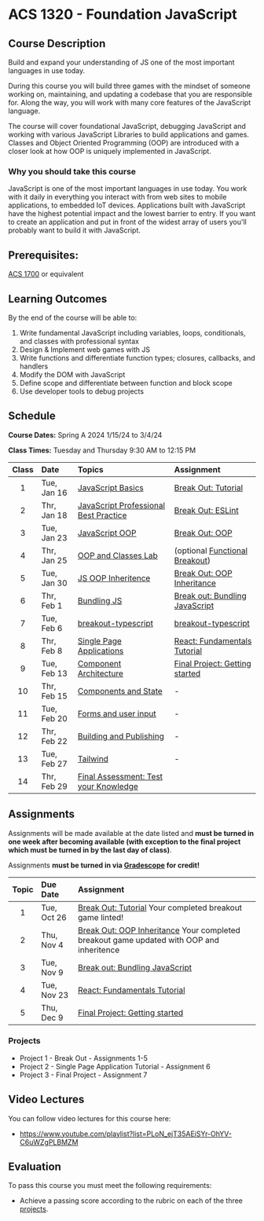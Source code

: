 # ACS 1320 - Foundation JavaScript

## Course Description

Build and expand your understanding of JS one of the most important languages in use today. 

During this course you will build three games with the mindset of someone working on, maintaining, and updating a codebase that you are responsible for. Along the way, you will work with many core features of the JavaScript language.

The course will cover foundational JavaScript, debugging JavaScript and working with various JavaScript Libraries to build applications and games. Classes and Object Oriented Programming (OOP) are introduced with a closer look at how OOP is uniquely implemented in JavaScript.  

### Why you should take this course

JavaScript is one of the most important languages in use today. You work with it daily in everything you interact with from web sites to mobile applications, to embedded IoT devices. Applications built with JavaScript have the highest potential impact and the lowest barrier to entry. If you want to create an application and put in front of the widest array of users you'll probably want to build it with JavaScript.

## Prerequisites:  

[ACS 1700](https://github.com/Tech-at-DU/ACS-1700-Web-Foundations) or equivalent

## Learning Outcomes

By the end of the course will be able to:

1. Write fundamental JavaScript including variables, loops, conditionals, and classes with professional syntax
1. Design & Implement web games with JS
1. Write functions and differentiate function types; closures, callbacks, and handlers
1. Modify the DOM with JavaScript
1. Define scope and differentiate between function and block scope
1. Use developer tools to debug projects

## Schedule

**Course Dates:** Spring A 2024 1/15/24 to 3/4/24

**Class Times:** Tuesday and Thursday 9:30 AM to 12:15 PM

| Class | Date | Topics | Assignment |
|:-----:|:-----|:-------|:-----------|
|  1 | Tue, Jan 16 | [JavaScript Basics] | [Break Out: Tutorial] | 
|  2 | Thr, Jan 18 | [JavaScript Professional Best Practice] | [Break Out: ESLint] |
|  3 | Tue, Jan 23 | [JavaScript OOP] | [Break Out: OOP] |
|  4 | Thr, Jan 25 | [OOP and Classes Lab] | (optional [Functional Breakout]) |
|  5 | Tue, Jan 30 | [JS OOP Inheritence] | [Break Out: OOP Inheritance] |
|  6 | Thr, Feb  1 | [Bundling JS] | [Break out: Bundling JavaScript] |
|  7 | Tue, Feb  6 | [breakout-typescript] | [breakout-typescript] |
|  8 | Thr, Feb  8 | [Single Page Applications] | [React: Fundamentals Tutorial] |
|  9 | Tue, Feb 13 | [Component Architecture] | [Final Project: Getting started] |
| 10 | Thr, Feb 15 | [Components and State] | - | 
| 11 | Tue, Feb 20 | [Forms and user input] | - |
| 12 | Thr, Feb 22 | [Building and Publishing] | - |
| 13 | Tue, Feb 27 | [Tailwind] | - |
| 14 | Thr, Feb 29 | [Final Assessment: Test your Knowledge] |  |

<!-- Lesson 1 -->
[JavaScript Basics]: Lessons/Lesson-01.md
[Break Out: Tutorial]: Assignments/Assignment-1-Break-Out.md
<!-- Lesson 2 -->
[JavaScript Professional Best Practice]: Lessons/Lesson-02.md
[Break Out: ESLint]: Assignments/Assignment-2-ESLint.md
<!-- Lesson 3 -->
[JavaScript OOP]: Lessons/Lesson-04.md
[Break Out: OOP]: Assignments/Assignment-3-OOP.md
<!-- Lesson 4 -->
[OOP and Classes Lab]: Lessons/Lesson-04.md
[Break Out: OOP Inheritance]: Assignments/Assignment-4-Inheritance.md
[Functional Breakout]: Lessons/functional-breakout.md

[Tailwind]: ./Lessons/tailwind.md

<!-- Lesson 5 -->
[JS OOP Inheritence]: Lessons/Lesson-05.md
<!-- Lesson 6 -->
[Bundling JS]: Lessons/Lesson-06.md
[Break out: Bundling JavaScript]: Assignments/Assignment-5-bundling.md
[breakout-typescript]: Lessons/breakout-typescript.md
<!-- Lesson 7 -->
[Single Page Applications]: Lessons/Lesson-07.md
[React: Fundamentals Tutorial]: Assignments/Assignment-6-react-fundamentals.md
<!-- Lesson 8 -->
[Component Architecture]: Lessons/Lesson-08.md
[Final Project: Getting started]: Assignments/Assignment-7-final-project.md
<!-- Lesson 9 -->
[Components and State]: Lessons/Lesson-09.md
<!-- Lesson 10 -->
[Forms and user input]: Lessons/Lesson-10.md
<!-- Lesson 11 -->
[Building and Publishing]: Lessons/Lesson-11.md
<!-- Lesson 12 -->
[Show Your Work]: Lessons/Lesson-12.md
<!-- Lesson 13 -->
[Final Assessment: Test your Knowledge]: Lessons/Lesson-13.md

## Assignments

Assignments will be made available at the date listed and **must be turned in one week after becoming available (with exception to the final project which must be turned in by the last day of class)**.

Assignments **must be turned in via [Gradescope](https://gradescope.com) for credit!**

| Topic | Due Date | Assignment |
|:-----:|:---------|:-----------|
| 1 | Tue, Oct 26| [Break Out: Tutorial](Assignments/Assignment-1-Break-Out.md) Your completed breakout game linted! | 
| 2 | Thu, Nov  4 | [Break Out: OOP Inheritance](Assignments/Assignment-4-Inheritance.md) Your completed breakout game updated with OOP and inheritence |
| 3 | Tue, Nov  9 | [Break out: Bundling JavaScript](Assignments/Assignment-5-bundling.md) |
| 4 | Tue, Nov 23 | [React: Fundamentals Tutorial](Assignments/Assignment-6-react-fundamentals.md) |
| 5 | Thu, Dec  9 | [Final Project: Getting started](Assignments/Assignment-7-final-project.md) |

### Projects

- Project 1 - Break Out - Assignments 1-5
- Project 2 - Single Page Application Tutorial - Assignment 6
- Project 3 - Final Project - Assignment 7

## Video Lectures 

You can follow video lectures for this course here: 

- https://www.youtube.com/playlist?list=PLoN_ejT35AEiSYr-OhYV-C6uWZgPLBMZM

## Evaluation

To pass this course you must meet the following requirements:

- Achieve a passing score according to the rubric on each of the three [projects](#projects).

<!-- 
##  Information Resources

Any additional resources you may need (online books, etc.) can be found here. You can also find additional resources through the library linked below:

- [make.sc/library](http://make.sc/library) 
-->

<!-- 
## Make School Course Policies

- [Program Learning Outcomes](https://make.sc/program-learning-outcomes) - What you will achieve after finishing Make School, all courses are designed around these outcomes.
- [Grading System](https://make.sc/grading-system) - How grading is done at Make School
- [Code of Conduct, Equity, and Inclusion](https://make.sc/code-of-conduct) - Learn about Diversity and Inclusion at Make School
- [Academic Honesty](https://make.sc/academic-honesty-policy) - Our policies around plagerism, cheating, and other forms of academic misconduct
- [Attendance Policy](https://make.sc/attendance-policy) - What we expect from you in terms of attendance for all classes at Make School
- [Course Credit Policy](https://make.sc/course-credit-policy) - Our policy for how you obtain credit for your courses
- [Disability Services (Academic Accommodations)](https://make.sc/disability-services) - Services and accommodations we provide for students
- [Online Learning Tutorial](https://make.sc/online-learning-tutorial) - How to succeed in online learning at Make School
- [Student Handbook](https://make.sc/student-handbook) - Guidelines, policies, and resources for all Make School students
 -->
